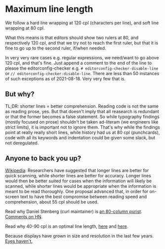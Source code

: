 # Maximum line length

We follow a hard line wrapping at 120 cpl (characters per line), and soft line wrapping at 80 cpl.

What this means is that editors should show two rulers at 80, and respectively 120 cpl,
and that we try not to reach the first ruler, but that it is fine to go up to the second ruler, if/when needed.

In very very rare cases e.g. regular expressions, we need/want to go above 120 cpl, and that's fine.
Just append a comment to the end of the line to please the editorconfig-checker
e.g. `# editorconfig-checker-disable-line` or `// editorconfig-checker-disable-line`.
There are less than 50 instances of such exceptions as of 2021-08-18. Very very few that is.


## But why?

TL;DR: shorter lines = better comprehension. Reading code is not the same as reading prose, yes.
But that doesn't imply that all reasearch is redundant or that the former becomes a false statement.
So while typography findings (mostly focused on prose) shouldn't be taken ad-literam (we engineers like strict limits),
it is important not to ignore them. That's why while the findings point at really really short lines,
while history had us at 80 cpl (punchcards), code with all its keywords and indentation
could be given some slack, but not deregulated.


## Anyone to back you up?

[Wikipedia](https://en.wikipedia.org/wiki/Line_length#Electronic_text): Researchers have suggested
that longer lines are better for quick scanning, while shorter lines are better for accuracy.
Longer lines would then be better suited for cases when the information will likely be scanned,
while shorter lines would be appropriate when the information is meant to be read thoroughly.
One proposal advanced that,
in order for on-screen text to have the best compromise between reading speed and comprehension,
about 55 cpl should be used.

Read why Daniel Stenberg (curl maintainer) is
[an 80-column purist](https://daniel.haxx.se/blog/2020/11/30/i-am-an-80-column-purist/).
[Comments on HN](https://news.ycombinator.com/item?id=25251494).

Read why 40-90 cpl is an optimal line length, [here](https://baymard.com/blog/line-length-readability)
and [here](https://www.semanticscholar.org/paper/Markus-Itkonen-Typography-and-readability-Itkonen-groteski/4b67cd16136d47682f547619e705e2151d2b98df).

Because displays have grown in size and resolution in the last few years.
[Eyes haven't.](https://stackoverflow.com/a/111009/465684)
